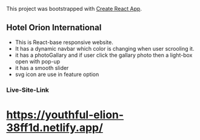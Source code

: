 This project was bootstrapped with [Create React App](https://github.com/facebook/create-react-app).

## Hotel Orion International

- This is React-base responsive website.
- It has a dynamic navbar which color is changing when user scrooling it.
- it has a photoGallary and if user click the gallary photo then a light-box open with pop-up
- it has a smooth slider
- svg icon are use in feature option

### Live-Site-Link 
# https://youthful-elion-38ff1d.netlify.app/

